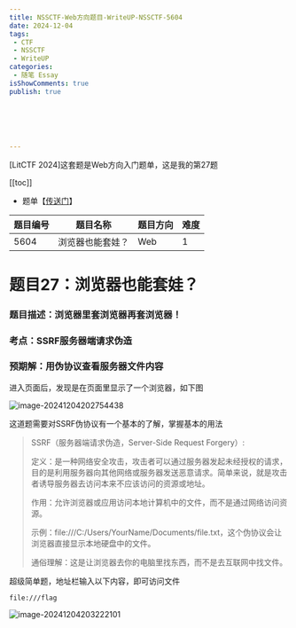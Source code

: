 ```yaml
---
title: NSSCTF-Web方向题目-WriteUP-NSSCTF-5604
date: 2024-12-04
tags:
 - CTF
 - NSSCTF
 - WriteUP
categories:
 - 随笔 Essay 
isShowComments: true
publish: true






---
```


<Boxx/>

[LitCTF 2024]这套题是Web方向入门题单，这是我的第27题

[[toc]]

- 题单【[传送门](https://www.nssctf.cn/problem/3861)】

| 题目编号 | 题目名称         | 题目方向 | 难度 |
| -------- | ---------------- | -------- | ---- |
| 5604     | 浏览器也能套娃？ | Web      | 1    |

<!-- more -->

# 题目27：浏览器也能套娃？

### 题目描述：浏览器里套浏览器再套浏览器！

### 考点：SSRF服务器端请求伪造

### 预期解：用伪协议查看服务器文件内容

进入页面后，发现是在页面里显示了一个浏览器，如下图

![image-20241204202754438](/img/essay/image-20241204202754438.png)

这道题需要对SSRF伪协议有一个基本的了解，掌握基本的用法

> SSRF（服务器端请求伪造，Server-Side Request Forgery）:
>
> 定义：是一种网络安全攻击，攻击者可以通过服务器发起未经授权的请求，目的是利用服务器向其他网络或服务器发送恶意请求。简单来说，就是攻击者诱导服务器去访问本来不应该访问的资源或地址。
>
> 作用：允许浏览器或应用访问本地计算机中的文件，而不是通过网络访问资源。
>
> 示例：file:///C:/Users/YourName/Documents/file.txt，这个伪协议会让浏览器直接显示本地硬盘中的文件。
>
> 通俗理解：这是让浏览器去你的电脑里找东西，而不是去互联网中找文件。

超级简单题，地址栏输入以下内容，即可访问文件

```
file:///flag
```

![image-20241204203222101](/img/essay/image-20241204203222101.png)